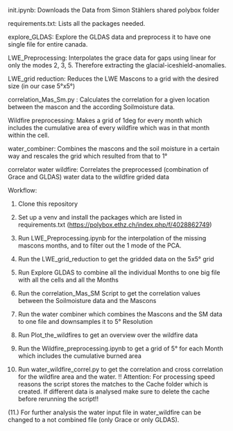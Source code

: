 init.ipynb: Downloads the Data from Simon Stählers shared polybox folder

requirements.txt: Lists all the packages needed.

explore_GLDAS: Explore the GLDAS data and preprocess it to have one single file for entire canada.

LWE_Preprocessing: Interpolates the grace data for gaps using linear for only the modes 2, 3, 5. Therefore extracting the glacial-iceshield-anomalies. 

LWE_grid reduction: Reduces the LWE Mascons to a grid with the desired size (in our case 5°x5°)

correlation_Mas_Sm.py : Calculates the correlation for a given location between the mascon and the according Soilmoisture data.

Wildfire preprocessing: Makes a grid of 1deg for every month which includes the cumulative area of every wildfire which was in that month within the cell.

water_combiner: Combines the mascons and the soil moisture in a certain way and rescales the grid which resulted from that to 1°

correlator water wildfire: Correlates the preprocessed (combination of Grace and GLDAS) water data to the wildfire grided data



Workflow:
1. Clone this repository

2. Set up a venv and install the packages which are listed in requirements.txt (https://polybox.ethz.ch/index.php/f/4028862749)

3. Run LWE_Preprocessing.ipynb for the interpolation of the missing mascons months, and to filter out the 1 mode of the PCA. 

4. Run the LWE_grid_reduction to get the gridded data on the 5x5° grid

5. Run Explore GLDAS to combine all the individual Months to one big file with all the cells and all the Months

6. Run the correlation_Mas_SM Script to get the correlation values between the Soilmoisture data and the Mascons

7. Run the water combiner which combines the Mascons and the SM data to one file and downsamples it to 5° Resolution

8. Run Plot_the_wildfires to get an overview over the wildfire data

9. Run the Wildfire_preprocessing.ipynb to get a grid of 5° for each Month which includes the cumulative burned area

10. Run water_wildfire_correl.py to get the correlation and cross correlation for the wildfire area and the water. !! Attention: For processing speed reasons the script stores the matches to the Cache folder which is created. If different data is analysed make sure to delete the cache before rerunning the script!!

(11.) For further analysis the water input file in water_wildfire can be changed to a not combined file (only Grace or only GLDAS).




